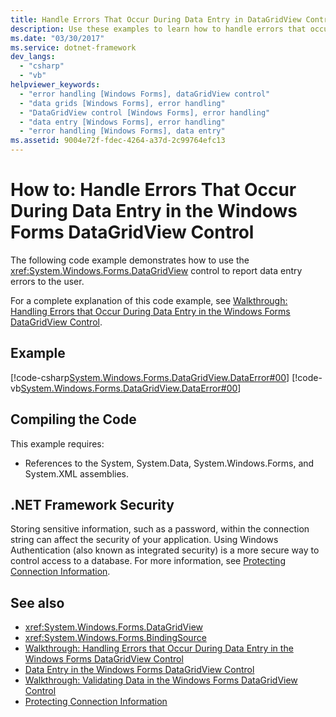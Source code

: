 ```yaml
---
title: Handle Errors That Occur During Data Entry in DataGridView Control
description: Use these examples to learn how to handle errors that occur during data entry in the Windows Forms DataGridView control.
ms.date: "03/30/2017"
ms.service: dotnet-framework
dev_langs: 
  - "csharp"
  - "vb"
helpviewer_keywords: 
  - "error handling [Windows Forms], dataGridView control"
  - "data grids [Windows Forms], error handling"
  - "DataGridView control [Windows Forms], error handling"
  - "data entry [Windows Forms], error handling"
  - "error handling [Windows Forms], data entry"
ms.assetid: 9004e72f-fdec-4264-a37d-2c99764efc13
---
```

# How to: Handle Errors That Occur During Data Entry in the Windows Forms DataGridView Control

The following code example demonstrates how to use the <xref:System.Windows.Forms.DataGridView> control to report data entry errors to the user.  
  
For a complete explanation of this code example, see [Walkthrough: Handling Errors that Occur During Data Entry in the Windows Forms DataGridView Control](handling-errors-that-occur-during-data-entry-in-the-datagrid.md).  
  
## Example  

[!code-csharp[System.Windows.Forms.DataGridView.DataError#00](~/samples/snippets/csharp/VS_Snippets_Winforms/System.Windows.Forms.DataGridView.DataError/CS/errorhandling.cs#00)]
[!code-vb[System.Windows.Forms.DataGridView.DataError#00](~/samples/snippets/visualbasic/VS_Snippets_Winforms/System.Windows.Forms.DataGridView.DataError/VB/errorhandling.vb#00)]  
  
## Compiling the Code  

This example requires:  
  
- References to the System, System.Data, System.Windows.Forms, and System.XML assemblies.  
  
## .NET Framework Security  

Storing sensitive information, such as a password, within the connection string can affect the security of your application. Using Windows Authentication (also known as integrated security) is a more secure way to control access to a database. For more information, see [Protecting Connection Information](/dotnet/framework/data/adonet/protecting-connection-information).  
  
## See also

- <xref:System.Windows.Forms.DataGridView>
- <xref:System.Windows.Forms.BindingSource>
- [Walkthrough: Handling Errors that Occur During Data Entry in the Windows Forms DataGridView Control](handling-errors-that-occur-during-data-entry-in-the-datagrid.md)
- [Data Entry in the Windows Forms DataGridView Control](data-entry-in-the-windows-forms-datagridview-control.md)
- [Walkthrough: Validating Data in the Windows Forms DataGridView Control](walkthrough-validating-data-in-the-windows-forms-datagridview-control.md)
- [Protecting Connection Information](/dotnet/framework/data/adonet/protecting-connection-information)
